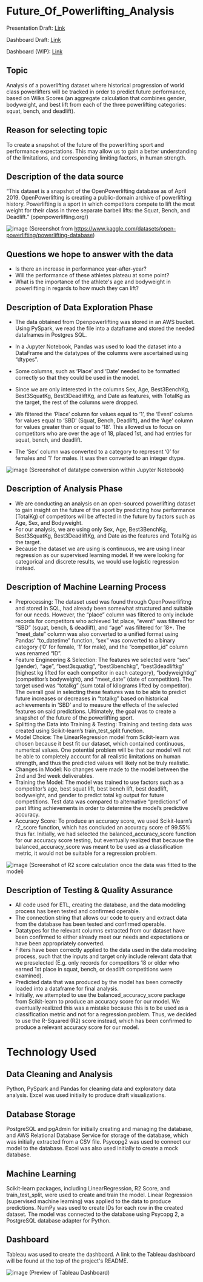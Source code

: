 # Future_Of_Powerlifting_Analysis

Presentation Draft: [Link](https://docs.google.com/presentation/d/110ar9MJyL7VZzJPCfjMCoU1sGFIUQ4SeMalfpz2DMkQ/edit?usp=sharing)

Dashboard Draft: [Link](https://docs.google.com/presentation/d/1ADHR1QWhtA9Bc03uDD5qhBo7okVpN69lQsGGj_NB6TU/edit?usp=sharing)

Dashboard (WIP): [Link](https://public.tableau.com/app/profile/juan.de.haro/viz/PowerliftingAnalysisdarkmode/Dashboard2)

## Topic  
Analysis of a powerlifting dataset where historical progression of world class powerlifters will be tracked in order to predict future performance, based on Wilks Scores (an aggregate calculation that combines gender, bodyweight, and best lift from each of the three powerlifting categories: squat, bench, and deadlift).

## Reason for selecting topic 
To create a snapshot of the future of the powerlifting sport and performance expectations. This may allow us to gain a better understanding of the limitations, and corresponding limiting factors, in human strength.

## Description of the data source
“This dataset is a snapshot of the OpenPowerlifting database as of April 2019. OpenPowerlifting is creating a public-domain archive of powerlifting history. Powerlifting is a sport in which competitors compete to lift the most weight for their class in three separate barbell lifts: the Squat, Bench, and Deadlift.” (openpowerlifting.org/)

![image](https://user-images.githubusercontent.com/95376544/170395993-2c01f6aa-1c50-4df9-b21a-5164bdc5927a.png)
(Screenshot from https://www.kaggle.com/datasets/open-powerlifting/powerlifting-database)

## Questions we hope to answer with the data
- Is there an increase in performance year-after-year? 
- Will the performance of these athletes plateau at some point?
- What is the importance of the athlete's age and bodyweight in powerlifting in regards to how much they can lift?

## Description of Data Exploration Phase
- The data obtained from Openpowerlifting was stored in an AWS bucket. Using PySpark, we read the file into a dataframe and stored the needed dataframes in Postgres SQL.  

- In a Jupyter Notebook, Pandas was used to load the dataset into a DataFrame and the datatypes of the columns were ascertained using “dtypes”.
- Some columns, such as ‘Place’ and ‘Date’ needed to be formatted correctly so that they could be used in the model.
- Since we are only interested in the columns Sex, Age, Best3BenchKg, Best3SquatKg, Best3DeadliftKg, and Date as features, with TotalKg as the target, the rest of the columns were dropped.
- We filtered the ‘Place’ column for values equal to ‘1’, the ‘Event’ column for values equal to ‘SBD’ (Squat, Bench, Deadlift), and the ‘Age’ column for values greater than or equal to ‘18’. This allowed us to focus on competitors who are over the age of 18, placed 1st, and had entries for squat, bench, and deadlift.
- The ‘Sex’ column was converted to a category to represent ‘0’ for females and ‘1’ for males. It was then converted to an integer dtype.

![image](https://user-images.githubusercontent.com/95376544/170396246-819fb11d-4240-4342-923a-988c3650e399.png)
(Screenshot of datatype conversion within Jupyter Notebook)

## Description of Analysis Phase
- We are conducting an analysis on an open-sourced powerlifting dataset to gain insight on the future of the sport by predicting how performance (TotalKg) of competitors will be affected in the future by factors such as Age, Sex, and Bodyweight.
- For our analysis, we are using only Sex, Age, Best3BenchKg, Best3SquatKg, Best3DeadliftKg, and Date as the features and TotalKg as the target.
- Because the dataset we are using is continuous, we are using linear regression as our supervised learning model. If we were looking for categorical and discrete results, we would use logistic regression instead.

## Description of Machine Learning Process
- Preprocessing: The dataset used was found through OpenPowerlifitng and stored in SQL, had already been somewhat structured and suitable for our needs. However, the “place” column was filtered to only include records for competitors who achieved 1st place, “event” was filtered for “SBD” (squat, bench, & deadlift), and “age” was filtered for 18+. The “meet_date” column was also converted to a unified format using Pandas’ “to_datetime” function, “sex” was converted to a binary category (‘0’ for female, ‘1’ for male), and the “competitor_id” column was renamed “ID”.
- Feature Engineering & Selection: The features we selected were “sex” (gender), “age”, “best3squatkg”, “best3benchkg”, “best3deadliftkg” (highest kg lifted for each competitor in each category), “bodyweightkg” (competitor’s bodyweight), and “meet_date” (date of competition). The target used was “totalkg” (sum total of kilograms lifted by competitor). The overall goal in selecting these features was to be able to predict future increases or decreases in “totalkg” based on historical achievements in ‘SBD’ and to measure the effects of the selected features on said predictions. Ultimately, the goal was to create a snapshot of the future of the powerlifting sport.
- Splitting the Data into Training & Testing: Training and testing data was created using Scikit-learn’s train_test_split function.
- Model Choice: The LinearRegression model from Scikit-learn was chosen because it best fit our dataset, which contained continuous, numerical values. One potential problem will be that our model will not be able to completely account for all realistic limitations on human strength, and thus the predicted values will likely not be truly realistic.
- Changes in Model: No changes were made to the model between the 2nd and 3rd week deliverables.
- Training the Model: The model was trained to use factors such as a competitor’s age, best squat lift, best bench lift, best deadlift, bodyweight, and gender to predict total kg output for future competitions. Test data was compared to alternative “predictions” of past lifting achievements in order to determine the model’s predictive accuracy.
- Accuracy Score: To produce an accuracy score, we used Scikit-learn’s r2_score function, which has concluded an accuracy score of 99.55% thus far. Initially, we had selected the balanced_accuracy_score function for our accuracy score testing, but eventually realized that because the balanced_accuracy_score was meant to be used as a classification metric, it would not be suitable for a regression problem.

![image](https://user-images.githubusercontent.com/95376544/170396344-a0908f67-0fb1-4552-845a-1ec0372b953d.png)
(Screenshot of R2 score calculation once the data was fitted to the model)

## Description of Testing & Quality Assurance
- All code used for ETL, creating the database, and the data modeling process has been tested and confirmed operable.
- The connection string that allows our code to query and extract data from the database has been tested and confirmed operable.
- Datatypes for the relevant columns extracted from our dataset have been confirmed to either already meet our needs and expectations or have been appropriately converted.
- Filters have been correctly applied to the data used in the data modeling process, such that the inputs and target only include relevant data that we preselected (E.g. only records for competitors 18 or older who earned 1st place in squat, bench, or deadlift competitions were examined).
- Predicted data that was produced by the model has been correctly loaded into a dataframe for final analysis.
- Initially, we attempted to use the balanced_accuracy_score package from Scikit-learn to produce an accuracy score for our model. We eventually realized this was a mistake because this is to be used as a classification metric and not for a regression problem. Thus, we decided to use the R-Squared (R2) score instead, which has been confirmed to produce a relevant accuracy score for our model.

# Technology Used

## Data Cleaning and Analysis
Python, PySpark and Pandas for cleaning data and exploratory data analysis. Excel was used initially to produce draft visualizations.

## Database Storage
PostgreSQL and pgAdmin for initially creating and managing the database, and AWS Relational Database Service for storage of the database, which was initially extracted from a CSV file. Psycopg2 was used to connect our model to the database. Excel was also used initially to create a mock database.

## Machine Learning
Scikit-learn packages, including LinearRegression, R2 Score, and train_test_split, were used to create and train the model. Linear Regression (supervised machine learning) was applied to the data to produce predictions. NumPy was used to create IDs for each row in the created dataset. The model was connected to the database using Psycopg 2, a PostgreSQL database adapter for Python. 

## Dashboard
Tableau was used to create the dashboard. A link to the Tableau dashboard will be found at the top of the project's README.

![image](https://user-images.githubusercontent.com/95376544/170396509-e530d7c8-85d3-4f72-b0ea-9074cdcb56b5.png)
(Preview of Tableau Dashboard)
